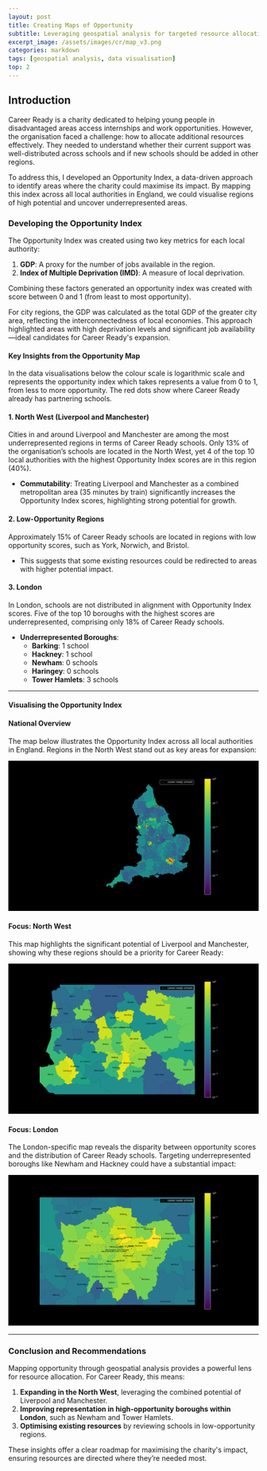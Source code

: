 ```yaml
---
layout: post
title: Creating Maps of Opportunity
subtitle: Leveraging geospatial analysis for targeted resource allocation
excerpt_image: /assets/images/cr/map_v3.png
categories: markdown
tags: [geospatial analysis, data visualisation]
top: 2
---
```


## Introduction
Career Ready is a charity dedicated to helping young people in disadvantaged areas access internships and work opportunities. However, the organisation faced a challenge: how to allocate additional resources effectively. They needed to understand whether their current support was well-distributed across schools and if new schools should be added in other regions.

To address this, I developed an Opportunity Index, a data-driven approach to identify areas where the charity could maximise its impact. By mapping this index across all local authorities in England, we could visualise regions of high potential and uncover underrepresented areas.

### Developing the Opportunity Index
The Opportunity Index was created using two key metrics for each local authority:  

1. **GDP**: A proxy for the number of jobs available in the region.  
2. **Index of Multiple Deprivation (IMD)**: A measure of local deprivation.  

Combining these factors generated an opportunity index was created with score between 0 and 1 (from least to most opportunity). 

For city regions, the GDP was calculated as the total GDP of the greater city area, reflecting the interconnectedness of local economies. This approach highlighted areas with high deprivation levels and significant job availability—ideal candidates for Career Ready's expansion.

#### Key Insights from the Opportunity Map

In the data visualisations below the colour scale is logarithmic scale and represents the opportunity index which takes represents a value from 0 to 1, from less to more opportunity. The red dots show where Career Ready already has partnering schools.


#### 1. **North West (Liverpool and Manchester)**  
Cities in and around Liverpool and Manchester are among the most underrepresented regions in terms of Career Ready schools. Only 13% of the organisation’s schools are located in the North West, yet 4 of the top 10 local authorities with the highest Opportunity Index scores are in this region (40%).

- **Commutability**: Treating Liverpool and Manchester as a combined metropolitan area (35 minutes by train) significantly increases the Opportunity Index scores, highlighting strong potential for growth.

#### 2. **Low-Opportunity Regions**  
Approximately 15% of Career Ready schools are located in regions with low opportunity scores, such as York, Norwich, and Bristol.  
- This suggests that some existing resources could be redirected to areas with higher potential impact.

#### 3. **London**  
In London, schools are not distributed in alignment with Opportunity Index scores. Five of the top 10 boroughs with the highest scores are underrepresented, comprising only 18% of Career Ready schools.

- **Underrepresented Boroughs**:  
  - **Barking**: 1 school  
  - **Hackney**: 1 school  
  - **Newham**: 0 schools  
  - **Haringey**: 0 schools  
  - **Tower Hamlets**: 3 schools  

---

#### Visualising the Opportunity Index

#### **National Overview**  
The map below illustrates the Opportunity Index across all local authorities in England. Regions in the North West stand out as key areas for expansion:

<p style="text-align: center;">  
<img src="/assets/images/cr/map_v3.png" alt="Opportunity Map of England">  
</p>  

#### **Focus: North West**  
This map highlights the significant potential of Liverpool and Manchester, showing why these regions should be a priority for Career Ready:

<p style="text-align: center;">  
<img src="/assets/images/cr/NW_f.png" alt="North West Opportunity Map">  
</p>  

#### **Focus: London**  
The London-specific map reveals the disparity between opportunity scores and the distribution of Career Ready schools. Targeting underrepresented boroughs like Newham and Hackney could have a substantial impact:

<p style="text-align: center;">  
<img src="/assets/images/cr/London_v3.png" alt="London Opportunity Map">  
</p>  

---

### Conclusion and Recommendations

Mapping opportunity through geospatial analysis provides a powerful lens for resource allocation. For Career Ready, this means:  

1. **Expanding in the North West**, leveraging the combined potential of Liverpool and Manchester.  
2. **Improving representation in high-opportunity boroughs within London**, such as Newham and Tower Hamlets.  
3. **Optimising existing resources** by reviewing schools in low-opportunity regions.  

These insights offer a clear roadmap for maximising the charity's impact, ensuring resources are directed where they’re needed most.
